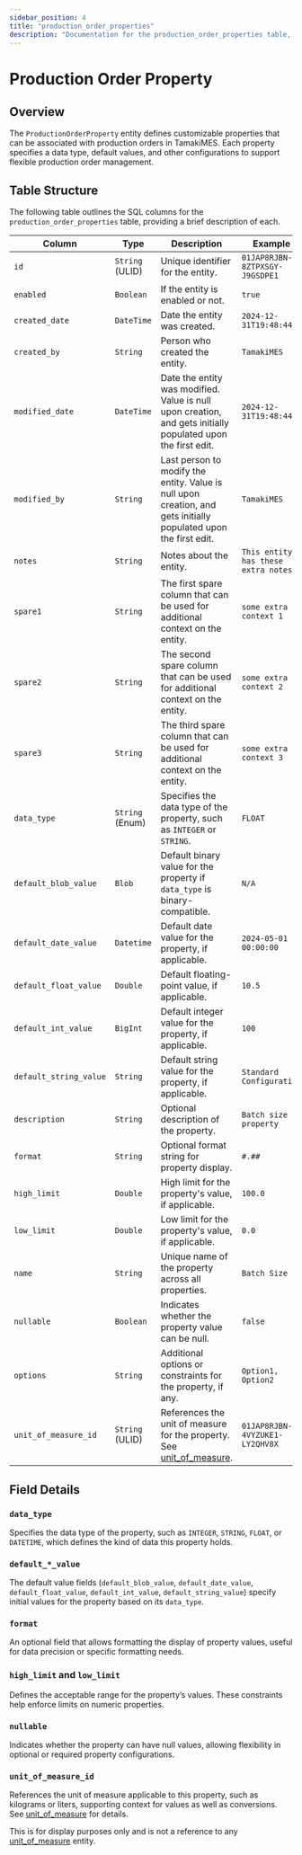 ```yaml
---
sidebar_position: 4
title: "production_order_properties"
description: "Documentation for the production_order_properties table, detailing columns and constraints in the database schema."
---
```


# Production Order Property

## Overview

The `ProductionOrderProperty` entity defines customizable properties that can be associated with production orders in
TamakiMES. Each property specifies a data type, default values, and other configurations to support flexible production
order management.

## Table Structure

The following table outlines the SQL columns for the `production_order_properties` table, providing a brief description of
each.

| Column                 | Type            | Description                                                                                                                      | Example                             |
|------------------------|-----------------|----------------------------------------------------------------------------------------------------------------------------------|-------------------------------------|
| `id`                   | `String` (ULID) | Unique identifier for the entity.                                                                                                | `01JAP8RJBN-8ZTPXSGY-J9GSDPE1`      |
| `enabled`              | `Boolean`       | If the entity is enabled or not.                                                                                                 | `true`                              |
| `created_date`         | `DateTime`      | Date the entity was created.                                                                                                     | `2024-12-31T19:48:44Z`              |
| `created_by`           | `String`        | Person who created the entity.                                                                                                   | `TamakiMES`                         |
| `modified_date`        | `DateTime`      | Date the entity was modified. Value is null upon creation, and gets initially populated upon the first edit.                     | `2024-12-31T19:48:44Z`              |
| `modified_by`          | `String`        | Last person to modify the entity. Value is null upon creation, and gets initially populated upon the first edit.                 | `TamakiMES`                         |
| `notes`                | `String`        | Notes about the entity.                                                                                                          | `This entity has these extra notes` |
| `spare1`               | `String`        | The first spare column that can be used for additional context on the entity.                                                    | `some extra context 1`              |
| `spare2`               | `String`        | The second spare column that can be used for additional context on the entity.                                                   | `some extra context 2`              |
| `spare3`               | `String`        | The third spare column that can be used for additional context on the entity.                                                    | `some extra context 3`              |
| `data_type`            | `String` (Enum) | Specifies the data type of the property, such as `INTEGER` or `STRING`.                                                          | `FLOAT`                             |
| `default_blob_value`   | `Blob`          | Default binary value for the property if `data_type` is binary-compatible.                                                       | `N/A`                               |
| `default_date_value`   | `Datetime`      | Default date value for the property, if applicable.                                                                              | `2024-05-01 00:00:00`               |
| `default_float_value`  | `Double`        | Default floating-point value, if applicable.                                                                                     | `10.5`                              |
| `default_int_value`    | `BigInt`        | Default integer value for the property, if applicable.                                                                           | `100`                               |
| `default_string_value` | `String`        | Default string value for the property, if applicable.                                                                            | `Standard Configuration`            |
| `description`          | `String`        | Optional description of the property.                                                                                            | `Batch size property`               |
| `format`               | `String`        | Optional format string for property display.                                                                                     | `#.##`                              |
| `high_limit`           | `Double`        | High limit for the property's value, if applicable.                                                                              | `100.0`                             |
| `low_limit`            | `Double`        | Low limit for the property's value, if applicable.                                                                               | `0.0`                               |
| `name`                 | `String`        | Unique name of the property across all properties.                                                                               | `Batch Size`                        |
| `nullable`             | `Boolean`       | Indicates whether the property value can be null.                                                                                | `false`                             |
| `options`              | `String`        | Additional options or constraints for the property, if any.                                                                      | `Option1, Option2`                  |
| `unit_of_measure_id`   | `String` (ULID) | References the unit of measure for the property. See [unit_of_measure](../utility-models/unit-of-measure-model/unit-of-measure). | `01JAP8RJBN-4VYZUKE1-LY2QHV8X`      |

## Field Details

### `data_type`

Specifies the data type of the property, such as `INTEGER`, `STRING`, `FLOAT`, or `DATETIME`, which defines the kind of
data this property holds.

### `default_*_value`

The default value fields (`default_blob_value`, `default_date_value`, `default_float_value`, `default_int_value`,
`default_string_value`) specify initial values for the property based on its `data_type`.

### `format`

An optional field that allows formatting the display of property values, useful for data precision or specific
formatting needs.

### `high_limit` and `low_limit`

Defines the acceptable range for the property’s values. These constraints help enforce limits on numeric properties.

### `nullable`

Indicates whether the property can have null values, allowing flexibility in optional or required property
configurations.

### `unit_of_measure_id`

References the unit of measure applicable to this property, such as kilograms or liters, supporting context for values as well as conversions.
See [unit_of_measure](../utility-models/unit-of-measure-model/unit-of-measure) for details.

This is for display purposes only and is not a reference to any [unit_of_measure](../utility-models/unit-of-measure-model/unit-of-measure) entity.
